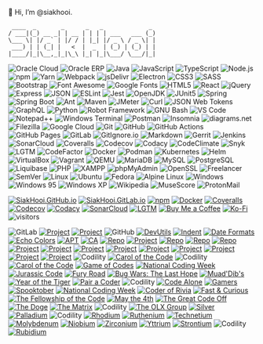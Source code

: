 👋 Hi, I’m @siakhooi.

```
 ____  _       _      _   _             _
/ ___|(_) __ _| | __ | | | | ___   ___ (_)
\___ \| |/ _` | |/ / | |_| |/ _ \ / _ \| |
 ___) | | (_| |   <  |  _  | (_) | (_) | |
|____/|_|\__,_|_|\_\ |_| |_|\___/ \___/|_|
```

![Oracle Cloud](https://img.shields.io/badge/-Oracle%20Cloud-black?logo=oracle&logoColor=red)
![Oracle ERP](https://img.shields.io/badge/-Oracle%20ERP-black?logo=oracle&logoColor=red)
![Java](https://img.shields.io/badge/-Java-black?logo=openjdk)
![JavaScript](https://img.shields.io/badge/-JavaScript-black?logo=javascript)
![TypeScript](https://img.shields.io/badge/-TypeScript-black?logo=typescript)
![Node.js](https://img.shields.io/badge/-Node.js-black?logo=nodedotjs)
![npm](https://img.shields.io/badge/-npm-black?logo=npm)
![Yarn](https://img.shields.io/badge/-yarn-black?logo=yarn)
![Webpack](https://img.shields.io/badge/-Webpack-black?logo=webpack)
![jsDelivr](https://img.shields.io/badge/-jsDelivr-black?logo=jsdelivr)
![Electron](https://img.shields.io/badge/-Electron-black?logo=electron)
![CSS3](https://img.shields.io/badge/-CSS3-black?logo=css3&logoColor=blue)
![SASS](https://img.shields.io/badge/-Sass-black?logo=sass)
![Bootstrap](https://img.shields.io/badge/-Bootstrap-black?logo=bootstrap)
![Font Awesome](https://img.shields.io/badge/-Font%20Awesome-black?logo=fontawesome)
![Google Fonts](https://img.shields.io/badge/-Google%20Fonts-black?logo=googlefonts)
![HTML5](https://img.shields.io/badge/-HTML5-black?logo=html5)
![React](https://img.shields.io/badge/-React-black?logo=react)
![jQuery](https://img.shields.io/badge/-jQuery-black?logo=jquery)
![Express](https://img.shields.io/badge/-Express-black?logo=express)
![JSON](https://img.shields.io/badge/-JSON-black?logo=json)
![ESLint](https://img.shields.io/badge/-ESLint-black?logo=eslint)
![Jest](https://img.shields.io/badge/-Jest-black?logo=jest&logoColor=red)
![OpenJDK](https://img.shields.io/badge/-OpenJDK-black?logo=openjdk)
![JUnit5](https://img.shields.io/badge/-Junit5-black?logo=junit5)
![Spring](https://img.shields.io/badge/-Spring-black?logo=spring)
![Spring Boot](https://img.shields.io/badge/-Spring%20Boot-black?logo=springboot)
![Ant](https://img.shields.io/badge/-Ant-black?logo=apacheant)
![Maven](https://img.shields.io/badge/-Maven-black?logo=apachemaven)
![JMeter](https://img.shields.io/badge/-JMeter-black?logo=apachejmeter)
![Curl](https://img.shields.io/badge/-curl-black?logo=curl)
![JSON Web Tokens](https://img.shields.io/badge/-JSON%20Web%20Tokens-black?logo=jsonwebtokens)
![GraphQL](https://img.shields.io/badge/-GraphQL-black?logo=graphql)
![Python](https://img.shields.io/badge/-Python-black?logo=python)
![Robot Framework](https://img.shields.io/badge/-Robot%20Framework-black?logo=robotframework)
![GNU Bash](https://img.shields.io/badge/-GNU%20Bash-black?logo=gnubash)
![VS Code](https://img.shields.io/badge/-VSCode-black?logo=visualstudiocode&logoColor=blue)
![Notepad++](https://img.shields.io/badge/-Notepad++-black?logo=notepadplusplus)
![Windows Terminal](https://img.shields.io/badge/-Windows%20Terminal-black?logo=windowsterminal)
![Postman](https://img.shields.io/badge/-Postman-black?logo=postman)
![Insomnia](https://img.shields.io/badge/-Insomnia-black?logo=insomnia)
![diagrams.net](https://img.shields.io/badge/-diagrams.net-black?logo=diagramsdotnet)
![Filezilla](https://img.shields.io/badge/-Filezilla-black?logo=filezilla)
![Google Cloud](https://img.shields.io/badge/-Google%20Cloud-black?logo=googlecloud)
![Git](https://img.shields.io/badge/-Git-black?logo=git)
![GitHub](https://img.shields.io/badge/-GitHub-black?logo=github)
![GitHub Actions](https://img.shields.io/badge/-GitHub%20Actions-black?logo=githubactions)
![GitHub Pages](https://img.shields.io/badge/-GitHub%20Pages-black?logo=githubpages)
![GitLab](https://img.shields.io/badge/-GitLab-black?logo=gitlab)
![GitIgnore.io](https://img.shields.io/badge/-GitIgnore.io-black?logo=gitignoredotio)
![Markdown](https://img.shields.io/badge/-Markdown-black?logo=markdown)
![Gerrit](https://img.shields.io/badge/-Gerrit-black?logo=gerrit)
![Jenkins](https://img.shields.io/badge/-Jenkins-black?logo=jenkins)
![SonarCloud](https://img.shields.io/badge/-SonarCloud-black?logo=sonarcloud)
![Coveralls](https://img.shields.io/badge/-Coveralls-black?logo=coveralls)
![Codecov](https://img.shields.io/badge/-Codecov-black?logo=codecov)
![Codacy](https://img.shields.io/badge/-Codacy-black?logo=codacy)
![CodeClimate](https://img.shields.io/badge/-CodeClimate-black?logo=codeclimate)
![Snyk](https://img.shields.io/badge/-Snyk-black?logo=snyk)
![LGTM](https://img.shields.io/badge/-LGTM-black?logo=lgtm)
![CodeFactor](https://img.shields.io/badge/-CodeFactor-black?logo=codefactor)
![Docker](https://img.shields.io/badge/-Docker-black?logo=docker)
![Podman](https://img.shields.io/badge/-Podman-black?logo=podman)
![Kubernetes](https://img.shields.io/badge/-Kubernetes-black?logo=kubernetes)
![Helm](https://img.shields.io/badge/-Helm-black?logo=helm)
![VirtualBox](https://img.shields.io/badge/-VirtualBox-black?logo=virtualbox)
![Vagrant](https://img.shields.io/badge/-Vagrant-black?logo=vagrant)
![QEMU](https://img.shields.io/badge/-QEMU-black?logo=qemu)
![MariaDB](https://img.shields.io/badge/-MariaDB-black?logo=mariadb)
![MySQL](https://img.shields.io/badge/-MySQL-black?logo=mysql)
![PostgreSQL](https://img.shields.io/badge/-PostgreSQL-black?logo=postgresql)
![Liquibase](https://img.shields.io/badge/-Liquibase-black?logo=liquibase)
![PHP](https://img.shields.io/badge/-PHP-black?logo=php)
![XAMPP](https://img.shields.io/badge/-XAMPP-black?logo=xampp&logoColor=blue)
![phpMyAdmin](https://img.shields.io/badge/-phpMyAdmin-black?logo=phpmyadmin&logoColor=blue)
![OpenSSL](https://img.shields.io/badge/-OpenSSL-black?logo=openssl)
![Freelancer](https://img.shields.io/badge/-Freelancer-black?logo=freelancer)
![SemVer](https://img.shields.io/badge/-Semver-black?logo=semver)
![Linux](https://img.shields.io/badge/-Linux-black?logo=linux)
![Ubuntu](https://img.shields.io/badge/-Ubuntu-black?logo=ubuntu)
![Fedora](https://img.shields.io/badge/-Fedora-black?logo=fedora)
![Alpine Linux](https://img.shields.io/badge/-Alpine%20Linux-black?logo=alpinelinux)
![Windows](https://img.shields.io/badge/-Windows-black?logo=windows)
![Windows 95](https://img.shields.io/badge/-Windows%2095-black?logo=windows95)
![Windows XP](https://img.shields.io/badge/-Windows%20XP-black?logo=windowsxp)
![Wikipedia](https://img.shields.io/badge/-Wikipedia-black?logo=wikipedia)
![MuseScore](https://img.shields.io/badge/-MuseScore-black?logo=musescore)
![ProtonMail](https://img.shields.io/badge/-ProtonMail-black?logo=protonmail)
	
[![SiakHooi.GitHub.io](https://img.shields.io/badge/Pages-SiakHooi.GitHub.io-3dc55c?logo=githubpages)](https://siakhooi.github.io)
[![SiakHooi.GitLab.io](https://img.shields.io/badge/Pages-SiakHooi.GitLab.io-3dc55c?logo=gitlab)](https://siakhooi.gitlab.io)
[![npm](https://img.shields.io/badge/Profile-npm-3dc55c?logo=npm)](https://www.npmjs.com/~siakhooi)
[![Docker](https://img.shields.io/badge/Profile-Docker-3dc55c?logo=docker)](https://hub.docker.com/u/siakhooi)
[![Coveralls](https://img.shields.io/badge/Profile-Coveralls-3dc55c?logo=coveralls)](https://coveralls.io/github/siakhooi)
[![Codecov](https://img.shields.io/badge/Profile-Codecov-3dc55c?logo=codecov)](https://app.codecov.io/gh/siakhooi)
[![Codacy](https://img.shields.io/badge/Profile-Codacy-3dc55c?logo=codacy)](https://app.codacy.com/gh/siakhooi)
[![SonarCloud](https://img.shields.io/badge/Profile-SonarCloud-3dc55c?logo=sonarcloud)](https://sonarcloud.io/organizations/siakhooi/projects)
[![LGTM](https://img.shields.io/badge/Profile-LGTM-3dc55c?logo=lgtm)](https://lgtm.com/people/siakhooi)
[![Buy Me a Coffee](https://img.shields.io/badge/Funding-BuyMeACoffee-33cb56.svg?logo=buymeacoffee)](https://www.buymeacoffee.com/siakhooi)
[![Ko-Fi](https://img.shields.io/badge/Funding-Ko%20Fi-33cb56.svg?logo=kofi)](https://ko-fi.com/siakhooi)
![visitors](https://visitor-badge.glitch.me/badge?page_id=siakhooi.siakhooi&left_color=grey&right_color=brightgreen)

![GitLab](https://img.shields.io/badge/Projects-@GitLab-3dc55c?labelColor=grey)
[![Project](https://img.shields.io/badge/-https://syur.ga-silver)](https://syur.ga)
[![Project](https://img.shields.io/badge/-Public%20API-silver?logo=json)](https://siakhooi.gitlab.io/public-api/)
![GitHub](https://img.shields.io/badge/Projects-@GitHub-3dc55c?labelColor=grey)
[![DevUtils](https://img.shields.io/badge/-DevUtils-silver?logo=linux)](https://github.com/siakhooi/bash-devutils)
[![Indent](https://img.shields.io/badge/-Indent-silver?logo=linux)](https://github.com/siakhooi/bash-devutils-indent)
[![Date Formats](https://img.shields.io/badge/-Date%20Formats-silver?logo=linux)](https://github.com/siakhooi/bash-devutils-date-formats)
[![Echo Colors](https://img.shields.io/badge/-Echo%20Colors-silver?logo=linux)](https://github.com/siakhooi/bash-devutils-echo-colors)
[![APT](https://img.shields.io/badge/-APT%20Repository-silver?logo=linux)](https://siakhooi.github.io/apt/)
[![CA](https://img.shields.io/badge/-CA-silver?logo=openssl)](https://siakhooi.github.io/ca)
[![Repo](https://img.shields.io/badge/-Box--Drawing-silver?logo=typescript)](https://github.com/siakhooi/ts-box-drawing)
[![Project](https://img.shields.io/badge/-https://bukusa.ga-silver)](https://bukusa.ga)
[![Repo](https://img.shields.io/badge/-Number--to--chinese--words-silver?logo=typescript)](https://siakhooi.github.io/ts-number-to-chinese-words/)
[![Repo](https://img.shields.io/badge/-SCP--sync--to--local-silver?logo=nodedotjs)](https://github.com/siakhooi/nodejs-scp-sync-to-local)
[![Repo](https://img.shields.io/badge/-URL%20Shortener-silver?logo=express)](https://github.com/siakhooi/expressjs-url-shortener/)
[![Project](https://img.shields.io/badge/-Tic--Tac--Toe-silver?logo=react)](https://siakhooi.github.io/reactjs-tutorial-tic-tac-toe/)
[![Project](https://img.shields.io/badge/-MPs%203D%20Table-silver?logo=css3)](https://siakhooi.github.io/css3d_friendtable/)
[![Project](https://img.shields.io/badge/-PI%20with%20Leibniz%20formula-silver?logo=openjdk)](https://github.com/siakhooi/java-pi)
[![Project](https://img.shields.io/badge/-Clock%20Mouse%20Pointer-silver?logo=javascript)](https://siakhooi.github.io/javascript-clock-mouse-pointer/)
[![Project](https://img.shields.io/badge/-Web%20Starter-silver?logo=docker)](https://siakhooi.github.io/docker-starter-web/)
[![Project](https://img.shields.io/badge/-Vagrant%20Collections-silver?logo=vagrant)](https://github.com/siakhooi/vagrant-collections)
[![Project](https://img.shields.io/badge/-G5%20Java%20Application%20Framework-silver?logo=openjdk)](https://siakhooi.github.io/java-g5-framework/)
[![Project](https://img.shields.io/badge/-MyWise%20Framework-silver?logo=php)](https://github.com/siakhooi/mywise)
[![Project](https://img.shields.io/badge/-Tionghua.info-silver?logo=php)](https://github.com/siakhooi/mywise-tionghua)
![Codility](https://img.shields.io/badge/Codility-@2023-3dc55c?labelColor=grey)
[![Carol of the Code](https://img.shields.io/badge/-Year%20of%20the%20Rabbit-gold)](https://github.com/siakhooi/codility-year-of-the-rabbit-2023)
![Codility](https://img.shields.io/badge/Codility-@2022-3dc55c?labelColor=grey)
[![Carol of the Code](https://img.shields.io/badge/-Carol%20of%20the%20Code-gold)](https://github.com/siakhooi/codility-carol-of-the-code-2022)
[![Game of Codes](https://img.shields.io/badge/-Game%20of%20Codes-blue)](https://github.com/siakhooi/codility-game-of-codes-2022)
[![National Coding Week](https://img.shields.io/badge/-National%20Coding%20Week-blue)](https://github.com/siakhooi/codility-national-coding-week-2022)
[![Jurassic Code](https://img.shields.io/badge/-Jurassic%20Code-blue)](https://github.com/siakhooi/codility-jurassic-code-2022)
[![Fury Road](https://img.shields.io/badge/-Fury%20Road-blue)](https://github.com/siakhooi/codility-fury-road-2022)
[![Bug Wars: The Last Hope](https://img.shields.io/badge/-Bug%20Wars:%20The%20Last%20Hope-blue)](https://github.com/siakhooi/codility-bug-wars2022)
[![Muad'Dib's](https://img.shields.io/badge/-Muad'Dib's-blue)](https://github.com/siakhooi/codility-muaddib-2022)
[![Year of the Tiger](https://img.shields.io/badge/-Year%20of%20the%20Tiger-blue)](https://github.com/siakhooi/codility-year-of-the-tiger-2022)
[![Pair a Coder](https://img.shields.io/badge/-Pair%20a%20Coder-blue)](https://github.com/siakhooi/codility-pairacoder-2022)
![Codility](https://img.shields.io/badge/Codility-@2021-3dc55c?labelColor=grey)
[![Code Alone](https://img.shields.io/badge/-Code%20Alone-blue)](https://github.com/siakhooi/codility-codealone-2021)
[![Gamers](https://img.shields.io/badge/-Gamers-blue)](https://github.com/siakhooi/codility-gamers-2021)
[![Spooktober](https://img.shields.io/badge/-Spooktober-blue)](https://github.com/siakhooi/codility-spooktober-2021)
[![National Coding Week](https://img.shields.io/badge/-National%20Coding%20Week-blue)](https://github.com/siakhooi/codility-national-coding-week-2021)
[![Coder of Rivia](https://img.shields.io/badge/-Coder%20of%20Rivia-blue)](https://github.com/siakhooi/codility-coder-of-rivia-2021)
[![Fast & Curious](https://img.shields.io/badge/-Fast%20&%20Curious-blue)](https://github.com/siakhooi/codility-fast-and-curious-2021)
[![The Fellowship of the Code](https://img.shields.io/badge/-The%20Fellowship%20of%20the%20Code-blue)](https://github.com/siakhooi/codility-fellowship-of-the-code-2021)
[![May the 4th](https://img.shields.io/badge/-May%20the%204th-blue)](https://github.com/siakhooi/codility-may-the-4th-2021)
[![The Great Code Off](https://img.shields.io/badge/-The%20Great%20Code%20Off-blue)](https://github.com/siakhooi/codility-great-code-off-2021)
[![The Doge](https://img.shields.io/badge/-The%20Doge-blue)](https://github.com/siakhooi/codility-doge-2021)
[![The Matrix](https://img.shields.io/badge/-The%20Matrix-blue)](https://github.com/siakhooi/codility-matrix-2021)
![Codility](https://img.shields.io/badge/Codility-@2020-3dc55c?labelColor=grey)
[![The OLX Group](https://img.shields.io/badge/-The%20OLX%20Group-blue)](https://github.com/siakhooi/codility-olx-group-2020)
[![Silver](https://img.shields.io/badge/-Silver-blue)](https://github.com/siakhooi/codility-silver-2020)
[![Palladium](https://img.shields.io/badge/-Palladium-blue)](https://github.com/siakhooi/codility-palladium-2020)
![Codility](https://img.shields.io/badge/Codility-@2019-3dc55c?labelColor=grey)
[![Rhodium](https://img.shields.io/badge/-Rhodium-blue)](https://github.com/siakhooi/codility-rhodium-2019)
[![Ruthenium](https://img.shields.io/badge/-Ruthenium-blue)](https://github.com/siakhooi/codility-ruthenium-2019)
[![Technetium](https://img.shields.io/badge/-Technetium-blue)](https://github.com/siakhooi/codility-technetium-2019)
[![Molybdenum](https://img.shields.io/badge/-Molybdenum-blue)](https://github.com/siakhooi/codility-molybdenum-2019)
[![Niobium](https://img.shields.io/badge/-Niobium-blue)](https://github.com/siakhooi/codility-niobium-2019)
[![Zirconium](https://img.shields.io/badge/-Zirconium-blue)](https://github.com/siakhooi/codility-zirconium-2019)
[![Yttrium](https://img.shields.io/badge/-Yttrium-blue)](https://github.com/siakhooi/codility-yttrium-2019)
[![Strontium](https://img.shields.io/badge/-Strontium-blue)](https://github.com/siakhooi/codility-strontium-2019)
![Codility](https://img.shields.io/badge/Codility-@2018-3dc55c?labelColor=grey)
[![Rubidium](https://img.shields.io/badge/-Rubidium-blue)](https://github.com/siakhooi/codility-rubidium-2018)
